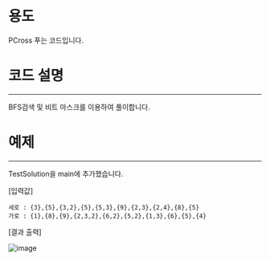 # 용도
PCross 푸는 코드입니다.

# 코드 설명
---
BFS검색 및 비트 마스크를 이용하여 풀이합니다.

# 예제
---
TestSolution을 main에 추가했습니다.

[입력값]

    세로 : {3},{5},{3,2},{5},{5,3},{9},{2,3},{2,4},{8},{5}
    가로 : {1},{8},{9},{2,3,2},{6,2},{5,2},{1,3},{6},{5},{4} 

[결과 출력]

![image](https://github.com/user-attachments/assets/2765adff-7e45-4115-8221-1e547d6dbb7b)

